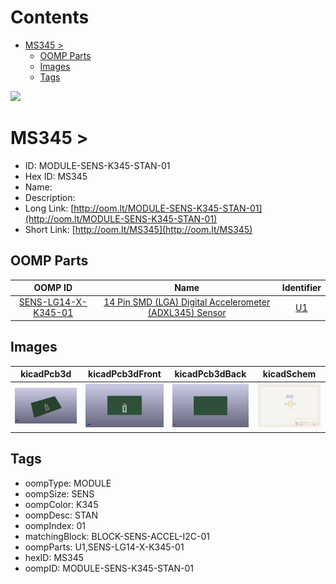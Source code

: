 



Contents
========

* [MS345 > ](#ms345--)
	* [OOMP Parts](#oomp-parts)
	* [Images](#images)
	* [Tags](#tags)
  
![][im]
# MS345 > 

- ID: MODULE-SENS-K345-STAN-01
- Hex ID: MS345
- Name: 
- Description: 
- Long Link: [http://oom.lt/MODULE-SENS-K345-STAN-01](http://oom.lt/MODULE-SENS-K345-STAN-01)
- Short Link: [http://oom.lt/MS345](http://oom.lt/MS345)

## OOMP Parts
  

|OOMP ID|Name|Identifier|
| :---: | :---: | :---: |
|[SENS-LG14-X-K345-01](https://github.com/oomlout/oomlout_OOMP_parts/tree/main/SENS-LG14-X-K345-01/)|[14 Pin SMD (LGA) Digital Accelerometer (ADXL345) Sensor](https://github.com/oomlout/oomlout_OOMP_parts/tree/main/SENS-LG14-X-K345-01/)|[U1](https://github.com/oomlout/oomlout_OOMP_parts/tree/main/SENS-LG14-X-K345-01/)|

## Images
  
  

|kicadPcb3d|kicadPcb3dFront|kicadPcb3dBack|kicadSchem|
| :---: | :---: | :---: | :---: |
|[![kicadPcb3d](kicadPcb3d_140.png)](kicadPcb3d.png)|[![kicadPcb3dFront](kicadPcb3dFront_140.png)](kicadPcb3dFront.png)|[![kicadPcb3dBack](kicadPcb3dBack_140.png)](kicadPcb3dBack.png)|[![kicadSchem](kicadSchem_140.png)](kicadSchem.png)|

## Tags

- oompType: MODULE
- oompSize: SENS
- oompColor: K345
- oompDesc: STAN
- oompIndex: 01
- matchingBlock: BLOCK-SENS-ACCEL-I2C-01
- oompParts: U1,SENS-LG14-X-K345-01
- hexID: MS345
- oompID: MODULE-SENS-K345-STAN-01



[im]: kicadPcb3d_450.png
